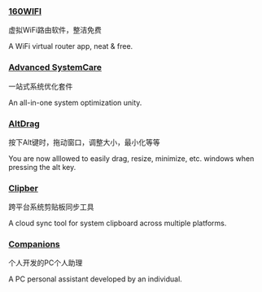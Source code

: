 ### [160WIFI](http://wifi.160.com/)

虚拟WiFi路由软件，整洁免费

A WiFi virtual router app, neat & free.

### [Advanced SystemCare](http://www.iobit.com/en/advancedsystemcarefree.php)

一站式系统优化套件

An all-in-one system optimization unity.

### [AltDrag](https://stefansundin.github.io/altdrag/)

按下Alt键时，拖动窗口，调整大小，最小化等等

You are now alllowed to easily drag, resize, minimize, etc. windows when pressing the alt key.

### [Clipber](http://clipber.com/clipber/)

跨平台系统剪贴板同步工具

A cloud sync tool for system clipboard across multiple platforms.

### [Companions](http://www.jackeriss.com/companions.htm)

个人开发的PC个人助理

A PC personal assistant developed by an individual.



